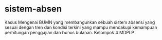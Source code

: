 # sistem-absen
 Kasus Mengenai BUMN yang membangunkan sebuah sistem absensi yang sesuai dengan tren dan kondisi terkini yang mampu mencakupi kemampuan perhitungan penggajian dan bonus bulanan. 
Kelompok 4 MDPLP
